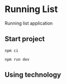# Running List

Running list application

## Start project

```
npm ci
```

```
npm run dev
```

## Using technology
